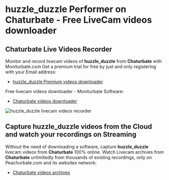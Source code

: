 # huzzle_duzzle Performer on Chaturbate - Free LiveCam videos downloader

## Chaturbate Live Videos Recorder

Monitor and record livecam videos of **huzzle_duzzle** from **Chaturbate** with Moniturbate.com
Get a premium trial for free by just and only registering with your Email address:
* [huzzle_duzzle Premium videos downloader](https://moniturbate.com/request-demo-licence-key.html)

Free livecam videos downloader - Moniturbate Software:
* [Chaturbate videos downloader](https://moniturbate.com/moniturbate-download-software.html)

![huzzle_duzzle livecam videos recorder](https://peachurnet.com/templates/moniturbate-software.png)


## Capture huzzle_duzzle videos from the Cloud and watch your recordings on Streaming

Without the need of downloading a software, capture **huzzle_duzzle** livecam videos from **Chaturbate** 100% online.
Watch Livecam archives from **Chaturbate** unlimitedly from thousands of existing recordings, only on Peachurbate.com and its websites network:
* [Chaturbate videos archives](https://peachurnet.com/)